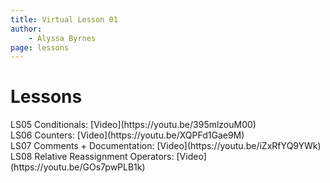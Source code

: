 ```yaml
---
title: Virtual Lesson 01
author:
    - Alyssa Byrnes
page: lessons
---
```


# Lessons
<div class="box link-page m-2 p-4">

<div class="plan Class"><span class="kind">LS05 </span>
<span class="title">Conditionals:</span>
[Video](https://youtu.be/395mlzouM00)
</div>

<div class="plan Class"><span class="kind">LS06 </span>
<span class="title">Counters:</span>
[Video](https://youtu.be/XQPFd1Gae9M)
</div>

<div class="plan Class"><span class="kind">LS07 </span>
<span class="title">Comments + Documentation:</span>
[Video](https://youtu.be/iZxRfYQ9YWk)
</div>

<div class="plan Class"><span class="kind">LS08 </span>
<span class="title">Relative Reassignment Operators:</span>
[Video](https://youtu.be/GOs7pwPLB1k)
</div>

</div>

